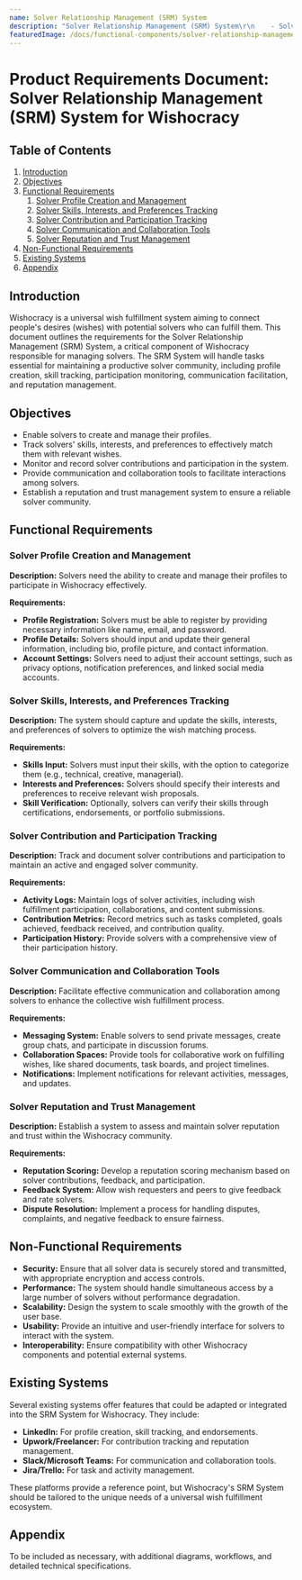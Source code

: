 ```yaml
---
name: Solver Relationship Management (SRM) System
description: "Solver Relationship Management (SRM) System\r\n    - Solver profile creation and management\r\n    - Solver skills, interests, and preferences tracking\r\n    - Solver contribution and participation tracking\r\n    - Solver communication and collaboration tools\r\n    - Solver reputation and trust management\r\n\r"
featuredImage: /docs/functional-components/solver-relationship-management-(srm)-system.jpg
---
```


# Product Requirements Document: Solver Relationship Management (SRM) System for Wishocracy

## Table of Contents

1. [Introduction](#introduction)
2. [Objectives](#objectives)
3. [Functional Requirements](#functional-requirements)
   1. [Solver Profile Creation and Management](#solver-profile-creation-and-management)
   2. [Solver Skills, Interests, and Preferences Tracking](#solver-skills-interests-and-preferences-tracking)
   3. [Solver Contribution and Participation Tracking](#solver-contribution-and-participation-tracking)
   4. [Solver Communication and Collaboration Tools](#solver-communication-and-collaboration-tools)
   5. [Solver Reputation and Trust Management](#solver-reputation-and-trust-management)
4. [Non-Functional Requirements](#non-functional-requirements)
5. [Existing Systems](#existing-systems)
6. [Appendix](#appendix)

## Introduction

Wishocracy is a universal wish fulfillment system aiming to connect people's desires (wishes) with potential solvers who can fulfill them. This document outlines the requirements for the Solver Relationship Management (SRM) System, a critical component of Wishocracy responsible for managing solvers. The SRM System will handle tasks essential for maintaining a productive solver community, including profile creation, skill tracking, participation monitoring, communication facilitation, and reputation management.

## Objectives

- Enable solvers to create and manage their profiles.
- Track solvers' skills, interests, and preferences to effectively match them with relevant wishes.
- Monitor and record solver contributions and participation in the system.
- Provide communication and collaboration tools to facilitate interactions among solvers.
- Establish a reputation and trust management system to ensure a reliable solver community.

## Functional Requirements

### Solver Profile Creation and Management

**Description:** Solvers need the ability to create and manage their profiles to participate in Wishocracy effectively.

**Requirements:**

- **Profile Registration:** Solvers must be able to register by providing necessary information like name, email, and password.
- **Profile Details:** Solvers should input and update their general information, including bio, profile picture, and contact information.
- **Account Settings:** Solvers need to adjust their account settings, such as privacy options, notification preferences, and linked social media accounts.

### Solver Skills, Interests, and Preferences Tracking

**Description:** The system should capture and update the skills, interests, and preferences of solvers to optimize the wish matching process.

**Requirements:**

- **Skills Input:** Solvers must input their skills, with the option to categorize them (e.g., technical, creative, managerial).
- **Interests and Preferences:** Solvers should specify their interests and preferences to receive relevant wish proposals.
- **Skill Verification:** Optionally, solvers can verify their skills through certifications, endorsements, or portfolio submissions.

### Solver Contribution and Participation Tracking

**Description:** Track and document solver contributions and participation to maintain an active and engaged solver community.

**Requirements:**

- **Activity Logs:** Maintain logs of solver activities, including wish fulfillment participation, collaborations, and content submissions.
- **Contribution Metrics:** Record metrics such as tasks completed, goals achieved, feedback received, and contribution quality.
- **Participation History:** Provide solvers with a comprehensive view of their participation history.

### Solver Communication and Collaboration Tools

**Description:** Facilitate effective communication and collaboration among solvers to enhance the collective wish fulfillment process.

**Requirements:**

- **Messaging System:** Enable solvers to send private messages, create group chats, and participate in discussion forums.
- **Collaboration Spaces:** Provide tools for collaborative work on fulfilling wishes, like shared documents, task boards, and project timelines.
- **Notifications:** Implement notifications for relevant activities, messages, and updates.

### Solver Reputation and Trust Management

**Description:** Establish a system to assess and maintain solver reputation and trust within the Wishocracy community.

**Requirements:**

- **Reputation Scoring:** Develop a reputation scoring mechanism based on solver contributions, feedback, and participation.
- **Feedback System:** Allow wish requesters and peers to give feedback and rate solvers.
- **Dispute Resolution:** Implement a process for handling disputes, complaints, and negative feedback to ensure fairness.

## Non-Functional Requirements

- **Security:** Ensure that all solver data is securely stored and transmitted, with appropriate encryption and access controls.
- **Performance:** The system should handle simultaneous access by a large number of solvers without performance degradation.
- **Scalability:** Design the system to scale smoothly with the growth of the user base.
- **Usability:** Provide an intuitive and user-friendly interface for solvers to interact with the system.
- **Interoperability:** Ensure compatibility with other Wishocracy components and potential external systems.

## Existing Systems

Several existing systems offer features that could be adapted or integrated into the SRM System for Wishocracy. They include:

- **LinkedIn:** For profile creation, skill tracking, and endorsements.
- **Upwork/Freelancer:** For contribution tracking and reputation management.
- **Slack/Microsoft Teams:** For communication and collaboration tools.
- **Jira/Trello:** For task and activity management.

These platforms provide a reference point, but Wishocracy's SRM System should be tailored to the unique needs of a universal wish fulfillment ecosystem.

## Appendix

To be included as necessary, with additional diagrams, workflows, and detailed technical specifications.
